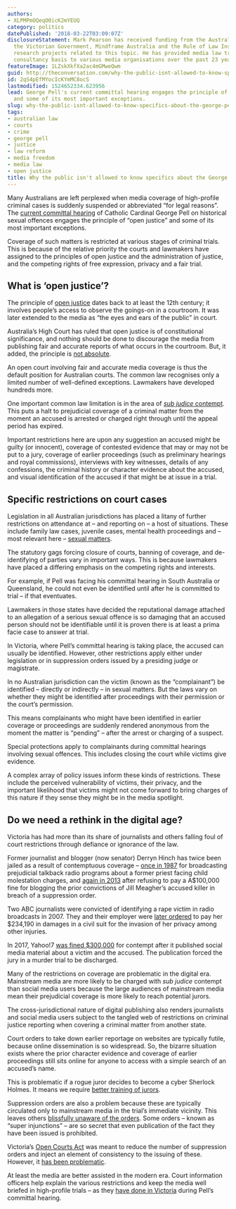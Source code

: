 ```yaml
---
authors:
- XLPMPmOQeqO0icK2mYEUQ
category: politics
datePublished: '2018-03-22T03:09:07Z'
disclosureStatement: Mark Pearson has received funding from the Australian Government,
  the Victorian Government, Mindframe Australia and the Rule of Law Institute for
  research projects related to this topic. He has provided media law training on a
  consultancy basis to various media organisations over the past 23 years.
featureImage: 1LZskXkfXa2ac4mGMweQwm
guid: http://theconversation.com/why-the-public-isnt-allowed-to-know-specifics-about-the-george-pell-case-93651
id: 2qS4pEfMYocIcKYmMC8ocS
lastmodified: 1524652334.623956
lead: George Pell's current committal hearing engages the principle of 'open justice'
  and some of its most important exceptions.
slug: why-the-public-isnt-allowed-to-know-specifics-about-the-george-pell-case
tags:
- australian law
- courts
- crime
- george pell
- justice
- law reform
- media freedom
- media law
- open justice
title: Why the public isn't allowed to know specifics about the George Pell case
---
```

Many Australians are left perplexed when media coverage of high-profile criminal cases is suddenly suspended or abbreviated “for legal reasons”. The [current committal hearing](http://www.abc.net.au/news/2018-03-20/cardinal-george-pell-was-never-alone-during-masses-priest-says/9567244) of Catholic Cardinal George Pell on historical sexual offences engages the principle of “open justice” and some of its most important exceptions.

Coverage of such matters is restricted at various stages of criminal trials. This is because of the relative priority the courts and lawmakers have assigned to the principles of open justice and the administration of justice, and the competing rights of free expression, privacy and a fair trial.

## What is ‘open justice’?

The principle of [open justice](https://www.alrc.gov.au/publications/open-justice) dates back to at least the 12th century; it involves people’s access to observe the goings-on in a courtroom. It was later extended to the media as “the eyes and ears of the public” in court.

Australia’s High Court has ruled that open justice is of constitutional significance, and nothing should be done to discourage the media from publishing fair and accurate reports of what occurs in the courtroom. But, it added, the principle is [not absolute](http://www.austlii.edu.au/cgi-bin/sinodisp/au/cases/cth/HCA/2011/4.html).

An open court involving fair and accurate media coverage is thus the default position for Australian courts. The common law recognises only a limited number of well-defined exceptions. Lawmakers have developed hundreds more.

One important common law limitation is in the area of [_sub judice_ contempt](https://www.vgso.vic.gov.au/content/refresher-sub-judice-contempt-publish-or-not-publish). This puts a halt to prejudicial coverage of a criminal matter from the moment an accused is arrested or charged right through until the appeal period has expired.

Important restrictions here are upon any suggestion an accused might be guilty (or innocent), coverage of contested evidence that may or may not be put to a jury, coverage of earlier proceedings (such as preliminary hearings and royal commissions), interviews with key witnesses, details of any confessions, the criminal history or character evidence about the accused, and visual identification of the accused if that might be at issue in a trial.

## Specific restrictions on court cases

Legislation in all Australian jurisdictions has placed a litany of further restrictions on attendance at – and reporting on – a host of situations. These include family law cases, juvenile cases, mental health proceedings and – most relevant here – [sexual matters](https://journlaw.com/2014/08/13/sexual-offences-publishing-restrictions-in-australia-a-guide-for-journalists/).

The statutory gags forcing closure of courts, banning of coverage, and de-identifying of parties vary in important ways. This is because lawmakers have placed a differing emphasis on the competing rights and interests.

For example, if Pell was facing his committal hearing in South Australia or Queensland, he could not even be identified until after he is committed to trial – if that eventuates.

Lawmakers in those states have decided the reputational damage attached to an allegation of a serious sexual offence is so damaging that an accused person should not be identifiable until it is proven there is at least a prima facie case to answer at trial.

In Victoria, where Pell’s committal hearing is taking place, the accused can usually be identified. However, other restrictions apply either under legislation or in suppression orders issued by a presiding judge or magistrate.

In no Australian jurisdiction can the victim (known as the “complainant”) be identified – directly or indirectly – in sexual matters. But the laws vary on whether they might be identified after proceedings with their permission or the court’s permission.

This means complainants who might have been identified in earlier coverage or proceedings are suddenly rendered anonymous from the moment the matter is “pending” – after the arrest or charging of a suspect.

Special protections apply to complainants during committal hearings involving sexual offences. This includes closing the court while victims give evidence.

A complex array of policy issues inform these kinds of restrictions. These include the perceived vulnerability of victims, their privacy, and the important likelihood that victims might not come forward to bring charges of this nature if they sense they might be in the media spotlight.

## Do we need a rethink in the digital age?

Victoria has had more than its share of journalists and others falling foul of court restrictions through defiance or ignorance of the law. 

Former journalist and blogger (now senator) Derryn Hinch has twice been jailed as a result of contemptuous coverage – [once in 1987](http://www.austlii.edu.au/cgi-bin/viewdoc/au/cases/cth/HCA/1987/56.html) for broadcasting prejudicial talkback radio programs about a former priest facing child molestation charges, and [again in 2013](http://www.austlii.edu.au/au/cases/vic/VSC/2013/520.html) after refusing to pay a A$100,000 fine for blogging the prior convictions of Jill Meagher’s accused killer in breach of a suppression order.


Two ABC journalists were convicted of identifying a rape victim in radio broadcasts in 2007. They and their employer were [later ordered](http://www.austlii.edu.au/cgi-bin/viewdoc/au/cases/vic/VCC/2007/281.html) to pay her $234,190 in damages in a civil suit for the invasion of her privacy among other injuries.

In 2017, Yahoo!7 [was fined $300,000](https://www.austlii.edu.au/cgi-bin/viewdoc/au/cases/vic/VSC/2017/45.html) for contempt after it published social media material about a victim and the accused. The publication forced the jury in a murder trial to be discharged.

Many of the restrictions on coverage are problematic in the digital era. Mainstream media are more likely to be charged with _sub judice_ contempt than social media users because the large audiences of mainstream media mean their prejudicial coverage is more likely to reach potential jurors.

The cross-jurisdictional nature of digital publishing also renders journalists and social media users subject to the tangled web of restrictions on criminal justice reporting when covering a criminal matter from another state.

Court orders to take down earlier reportage on websites are typically futile, because online dissemination is so widespread. So, the bizarre situation exists where the prior character evidence and coverage of earlier proceedings still sits online for anyone to access with a simple search of an accused’s name.

This is problematic if a rogue juror decides to become a cyber Sherlock Holmes. It means we require [better training of jurors](https://research-repository.griffith.edu.au/handle/10072/59350).


Suppression orders are also a problem because these are typically circulated only to mainstream media in the trial’s immediate vicinity. This leaves others [blissfully unaware of the orders](https://theconversation.com/you-wouldnt-read-about-it-adrian-bayley-rape-trials-expose-flaw-in-suppression-orders-39375). Some orders – known as “super injunctions” – are so secret that even publication of the fact they have been issued is prohibited.

Victoria’s [Open Courts Act](http://classic.austlii.edu.au/au/legis/vic/num_act/oca201358o2013203/) was meant to reduce the number of suppression orders and inject an element of consistency to the issuing of these. However, it [has been problematic](https://journlaw.com/2017/03/07/is-an-open-justice-advocate-the-solution-to-overly-restrictive-suppression-orders-mlgriff/).

At least the media are better assisted in the modern era. Court information officers help explain the various restrictions and keep the media well briefed in high-profile trials – as they [have done in Victoria](https://www.magistratescourt.vic.gov.au/about-us/media-information/committal-matter-christopher-reed-v-george-pell) during Pell’s committal hearing.